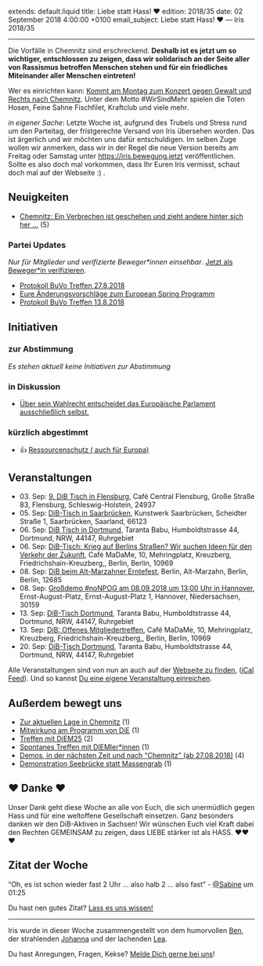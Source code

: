 extends: default.liquid
title: Liebe statt Hass! ❤️
edition: 2018/35
date: 02 September 2018 4:00:00 +0100
email_subject: Liebe statt Hass! ❤️ — Iris 2018/35

---

Die Vorfälle in Chemnitz sind erschreckend. **Deshalb ist es jetzt um so wichtiger, entschlossen zu zeigen, dass wir solidarisch an der Seite aller von Rassismus betroffen Menschen stehen und für ein friedliches Miteinander aller Menschen eintreten!**  

Wer es einrichten kann: [Kommt am Montag zum Konzert gegen Gewalt und Rechts nach Chemnitz](https://www.facebook.com/events/331690927577698/). Unter dem Motto #WirSindMehr spielen die Toten Hosen, Feine Sahne Fischfilet, Kraftclub und viele mehr. 

_in eigener Sache_: Letzte Woche ist, aufgrund des Trubels und Stress rund um den Parteitag, der fristgerechte Versand von Iris übersehen worden. Das ist ärgerlich und wir möchten uns dafür entschuldigen. Im selben Zuge wollen wir anmerken, dass wir in der Regel die neue Version bereits am Freitag oder Samstag unter https://iris.bewegung.jetzt veröffentlichen. Sollte es also doch mal vorkommen, dass Ihr Euren Iris vermisst, schaut doch mal auf der Webseite :) .

## Neuigkeiten

 - [Chemnitz: Ein Verbrechen ist geschehen und zieht andere hinter sich her …](https://marktplatz.bewegung.jetzt/t/chemnitz-ein-verbrechen-ist-geschehen-und-zieht-andere-hinter-sich-her/24585) (5)

### Partei Updates

_Nur für Mitglieder und verifizierte Beweger\*innen einsehbar_. [Jetzt als Beweger\*in verifizieren](https://bewegung.jetzt/bewegerin-werden/).

 - [Protokoll BuVo Treffen 27.8.2018](https://marktplatz.bewegung.jetzt/t/protokoll-buvo-treffen-27-8-2018/24560)
 - [Eure Änderungsvorschläge zum European Spring Programm](https://marktplatz.bewegung.jetzt/t/eure-aenderungsvorschlaege-zum-european-spring-programm/24193)
 - [Protokoll BuVo Treffen 13.8.2018](https://marktplatz.bewegung.jetzt/t/protokoll-buvo-treffen-13-8-2018/24182)

## Initiativen

### zur Abstimmung
_Es stehen aktuell keine Initiativen zur Abstimmung_

### in Diskussion
 - [Über sein Wahlrecht entscheidet das Europäische Parlament ausschließlich selbst.](https://abstimmen.bewegung.jetzt/initiative/199-uber-sein-wahlrecht-entscheidet-das-europaische-parlament-ausschlielich-selbst)

### kürzlich abgestimmt

 - 👍 [Ressourcenschutz ( auch für Europa)](https://abstimmen.bewegung.jetzt/initiative/162-ressourcenschutz-auch-fur-europa)


## Veranstaltungen

 - 03.&nbsp;Sep: [9. DiB Tisch in Flensburg](https://bewegung.jetzt/veranstaltungen/9-dib-tisch-in-flensburg/), Café Central Flensburg, Große Straße 83, Flensburg, Schleswig-Holstein, 24937
 - 05.&nbsp;Sep: [DiB-Tisch in Saarbrücken](https://bewegung.jetzt/veranstaltungen/dib-tisch-in-saarbruecken/), Kunstwerk Saarbrücken, Scheidter Straße 1, Saarbrücken, Saarland, 66123
 - 06.&nbsp;Sep: [DiB Tisch in Dortmund](https://bewegung.jetzt/veranstaltungen/dib-tisch-in-dortmund-15/), Taranta Babu, Humboldtstrasse 44, Dortmund, NRW, 44147, Ruhrgebiet
 - 06.&nbsp;Sep: [DiB-Tisch: Krieg auf Berlins Straßen? Wir suchen Ideen für den Verkehr der Zukunft](https://bewegung.jetzt/veranstaltungen/dib-tisch-krieg-auf-berlins-strassen-wir-suchen-ideen-fuer-den-verkehr-der-zukunft/), Café MaDaMe, 10, Mehringplatz, Kreuzberg, Friedrichshain-Kreuzberg,, Berlin, Berlin, 10969
 - 08.&nbsp;Sep: [DiB beim Alt-Marzahner Erntefest](https://bewegung.jetzt/veranstaltungen/dib-beim-alt-marzahner-erntefest/), Berlin, Alt-Marzahn, Berlin, Berlin, 12685 
 - 08.&nbsp;Sep: [Großdemo #noNPOG am 08.09.2018 um 13:00 Uhr in Hannover](https://bewegung.jetzt/veranstaltungen/grossdemo-nonpog-am-08-09-2018-um-1300-uhr-in-hannover/), Ernst-August-Platz, Ernst-August-Platz 1, Hannover, Niedersachsen, 30159
 - 13.&nbsp;Sep: [DiB-Tisch Dortmund](https://bewegung.jetzt/veranstaltungen/dib-tisch-dortmund-2018-09-13/), Taranta Babu, Humboldtstrasse 44, Dortmund, NRW, 44147, Ruhrgebiet
 - 13.&nbsp;Sep: [DiB: Offenes Mitgliedertreffen](https://bewegung.jetzt/veranstaltungen/dib-offenes-mitgliedertreffen/), Café MaDaMe, 10, Mehringplatz, Kreuzberg, Friedrichshain-Kreuzberg,, Berlin, Berlin, 10969
 - 20.&nbsp;Sep: [DiB-Tisch Dortmund](https://bewegung.jetzt/veranstaltungen/dib-tisch-dortmund-2018-09-20/), Taranta Babu, Humboldtstrasse 44, Dortmund, NRW, 44147, Ruhrgebiet
 

Alle Veranstaltungen sind von nun an auch auf der [Webseite zu finden](https://bewegung.jetzt/veranstaltungen/), ([iCal Feed](https://bewegung.jetzt/?ical=1)). Und so kannst [Du eine eigene Veranstaltung einreichen](https://marktplatz.bewegung.jetzt/t/eine-veranstaltung-auf-der-webseite-einreichen/21379).



## Außerdem bewegt uns

 - [Zur aktuellen Lage in Chemnitz](https://marktplatz.bewegung.jetzt/t/zur-aktuellen-lage-in-chemnitz/24510) (1)
 - [Mitwirkung am Programm von DiE](https://marktplatz.bewegung.jetzt/t/mitwirkung-am-programm-von-die/24558) (1)
 - [Treffen mit DiEM25](https://marktplatz.bewegung.jetzt/t/treffen-mit-diem25/24624) (2)
 - [Spontanes Treffen mit DIEMler\*innen](https://marktplatz.bewegung.jetzt/t/spontanes-treffen-mit-diemler-innen/24539) (1)
 - [Demos, in der nächsten Zeit und nach &ldquo;Chemnitz&rdquo; (ab 27.08.2018)](https://marktplatz.bewegung.jetzt/t/demos-in-der-naechsten-zeit-und-nach-chemnitz-ab-27-08-2018/24626) (4)
 - [Demonstration Seebrücke statt Massengrab](https://marktplatz.bewegung.jetzt/t/demonstration-seebruecke-statt-massengrab/24586) (1)

## ❤️ Danke ❤️
Unser Dank geht diese Woche an alle von Euch, die sich unermüdlich gegen Hass und für eine weltoffene Gesellschaft einsetzen. Ganz besonders danken wir den DiB-Aktiven in Sachsen! Wir wünschen Euch viel Kraft dabei den Rechten GEMEINSAM zu zeigen, dass LIEBE stärker ist als HASS. ❤️❤️❤️

## Zitat der Woche
“Oh, es ist schon wieder fast 2 Uhr … also halb 2 … also fast” - [@Sabine](https://marktplatz.bewegung.jetzt/u/sabine/summary) um 01:25

Du hast nen gutes Zitat? [Lass es uns wissen!](https://marktplatz.bewegung.jetzt/t/lustige-dib-zitate/10175)


---

Iris wurde in dieser Woche zusammengestellt von dem humorvollen [Ben](https://marktplatz.bewegung.jetzt/u/Ben/), der strahlenden [Johanna](https://marktplatz.bewegung.jetzt/u/Johanna/) und der lachenden [Lea](https://marktplatz.bewegung.jetzt/u/Leia/).

Du hast Anregungen, Fragen, Kekse? [Melde Dich gerne bei uns](https://marktplatz.bewegung.jetzt/t/neu-iris-die-woechtliche-zusammenfasssung-zum-sonntagsbrunch/10990)!

